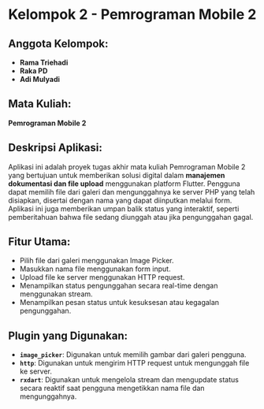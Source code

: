 # Kelompok 2 - Pemrograman Mobile 2

## Anggota Kelompok:
- **Rama Triehadi**
- **Raka PD**
- **Adi Mulyadi**

## Mata Kuliah:
**Pemrograman Mobile 2**

## Deskripsi Aplikasi:
Aplikasi ini adalah proyek tugas akhir mata kuliah Pemrograman Mobile 2 yang bertujuan untuk memberikan solusi digital dalam **manajemen dokumentasi dan file upload** menggunakan platform Flutter. Pengguna dapat memilih file dari galeri dan mengunggahnya ke server PHP yang telah disiapkan, disertai dengan nama yang dapat diinputkan melalui form. Aplikasi ini juga memberikan umpan balik status yang interaktif, seperti pemberitahuan bahwa file sedang diunggah atau jika pengunggahan gagal.

## Fitur Utama:
- Pilih file dari galeri menggunakan Image Picker.
- Masukkan nama file menggunakan form input.
- Upload file ke server menggunakan HTTP request.
- Menampilkan status pengunggahan secara real-time dengan menggunakan stream.
- Menampilkan pesan status untuk kesuksesan atau kegagalan pengunggahan.

## Plugin yang Digunakan:
- **`image_picker`**: Digunakan untuk memilih gambar dari galeri pengguna.
- **`http`**: Digunakan untuk mengirim HTTP request untuk mengunggah file ke server.
- **`rxdart`**: Digunakan untuk mengelola stream dan mengupdate status secara reaktif saat pengguna mengetikkan nama file dan mengunggahnya.

